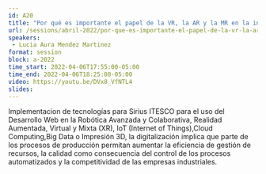 ```yaml
---
id: A20
title: "Por qué es importante el papel de la VR, la AR y la MR en la industria 4.0"
url: /sessions/abril-2022/por-que-es-importante-el-papel-de-la-vr-la-ar-y-la-mr-en-la-industria-4-0
speakers:
 - Lucia Aura Mendez Martinez
format: session
block: a-2022
time_start: 2022-04-06T17:55:00-05:00
time_end: 2022-04-06T18:25:00-05:00
video: https://youtu.be/DVx8_VfNTL4
slides:
---
```


Implementacion de tecnologías para Sirius ITESCO para el uso del Desarrollo Web en la Robótica Avanzada y Colaborativa, Realidad Aumentada, Virtual y Mixta (XR), IoT (Internet of Things),Cloud Computing,Big Data o Impresión 3D, la digitalización implica que parte de los procesos de producción permitan aumentar la eficiencia de gestión de recursos,  la calidad como consecuencia del control de los procesos automatizados y la competitividad de las empresas industriales.